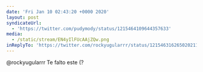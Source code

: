 ```yaml
---
date: 'Fri Jan 10 02:43:20 +0000 2020'
layout: post
syndicateUrl:
  - 'https://twitter.com/pudymody/status/1215464109644357633'
media:
  - /static/stream/EN4yIlFUcAAjZQw.png
inReplyTo: 'https://twitter.com/rockyugularrr/status/1215463162650202114'
---
```

@rockyugularrr Te falto este (? 